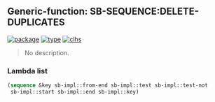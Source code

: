 ## Generic-function: SB-SEQUENCE:DELETE-DUPLICATES
[![package](https://img.shields.io/badge/Package-SB--SEQUENCE-5f9ea0.svg?style=social&colorA=999999)](../) [![type](https://img.shields.io/badge/Type-Generic--Function-5f9ea0.svg?style=social&colorA=999999)](../#generic-function) [![clhs](https://img.shields.io/badge/CLHS-DELETE--DUPLICATES-5f9ea0.svg?style=social&colorA=999999)](http://www.lispworks.com/documentation/HyperSpec/Body/f_rm_dup.htm) 

> No description.

### Lambda list
```cl
(sequence &key sb-impl::from-end sb-impl::test sb-impl::test-not
 sb-impl::start sb-impl::end sb-impl::key)
```
